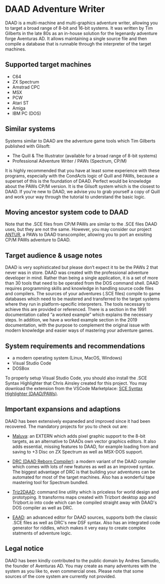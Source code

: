 # DAAD Adventure Writer

DAAD is a multi-machine and multi-graphics adventure writer, allowing you to target a broad range of 8-bit and 16-bit systems. It was written by Tim Gilberts in the late 80s as an in-house solution for the legenardy adventure forge Aventuras AD. It allows maintaining a single source file and then compile a database that is runnable through the interpreter of the target machines.

## Supported target machines

* C64
* ZX Spectrum
* Amstrad CPC
* MSX
* PCW
* Atari ST
* Amiga
* IBM PC (DOS)

## Similar systems

Systems similar to DAAD are the adventure game tools which Tim Gilberts published with Gilsoft:

* The Quill & The Illustrator (available for a broad range of 8-bit systems)
* Professional Adventure Writer / PAWs (Spectrum, CP/M)

It is highly recommended that you have at least some experience with these programs, especially with the CondActs logic of Quill and PAWs, because a superset of this is the foundation of DAAD. Perfect would be knowledge about the PAWs CP/M version. It is the Gilsoft system which is the closest to DAAD. If you're new to DAAD, we advise you to grab yourself a copy of Quill and work your way through the tutorial to understand the basic logic.

## Moving ancestor system code to DAAD

Note that the .SCE files from CP/M PAWs are similar to the .SCE files DAAD uses, but they are not the same. However, you may consider our project [ANTUR](https://github.com/daad-adventure-writer/antur), a PAWs to DAAD transcompiler, allowing you to port an exisiting CP/M PAWs adventure to DAAD.

## Target audience & usage notes

DAAD is very sophisticated but please don’t expect it to be the PAWs 2 that never was in store. DAAD was created with the professional adventure developer in mind. Rather than being a single application, it is a set of more than 30 tools that need to be operated from the DOS command shell. DAAD requires programming skills and knowledge in handling source code files and compilers. The sources of your adventures (.SCE files) compile to game databases which need to be mastered and transferred to the target systems where they run in platform-specific interpreters. The tools necessary to achieve this are provided or referenced. There is a section in the 1991 documentation called “a worked example” which explains the necessary steps. In addition, we have a worked example section in the 2019 documentation, with the purpose to complement the original issue with modern knowledge and easier ways of mastering your adventure games.

## System requirements and recommendations

* a modern operating system (Linux, MacOS, Windows)
* Visual Studio Code
* DOSBox

To properly setup Visual Studio Code, you should also install the .SCE Syntax Highlighter that Chris Ainsley created for this project. You may download the extension from the VSCode Marketplace: [SCE Syntax Highlighter (DAAD/PAWs)](https://marketplace.visualstudio.com/items?itemName=ainslec.daad-paws-sce).

## Important expansions and adaptions

DAAD has been extensively expaneded and improved since it had been recovered. The mandatory projects for you to check out are:

* [Maluva](https://github.com/Utodev/MALUVA): an EXTERN which adds pixel graphic support to the 8-bit targets, as an alternative to DAADs own vector graphics editors. It also adds essential, missing features to DAAD, for example loading from and saving to +3 Disc on ZX Spectrum as well as MSX-DOS support.

* [DRC (DAAD Reborn Compiler)](https://github.com/Utodev/DRC): a modern variant of the DAAD compiler which comes with lots of new features as well as an improved syntax. The biggest advantage of DRC is that building your adventures can be automated for most of the target machines. Also has a wonderful tape mastering tool for Spectrum bundled.

* [Triz2DAAD](https://pypi.org/project/triz2DAAD/): command line utility which is priceless for world design and prototyping. It transforms maps created with Trizbort desktop app and Trizbort.io into code which can be compiled straight away with DAAD's DOS compiler as well as DRC.  

* [EAAD](https://github.com/Utodev/EAAD): an advanced editor for DAAD sources, supports both the classic .SCE files as well as DRC's new DSF syntax. Also has an integrated code generator for riddles, which makes it very easy to create complex statments of adventure logic.

## Legal notice

DAAD has been kindly contributed to the public domain by Andres Samudio, the founder of Aventuras AD. You may create as many adventures with the system as you like to, even commercial ones. Please note that some sources of the core system are currently not provided.
